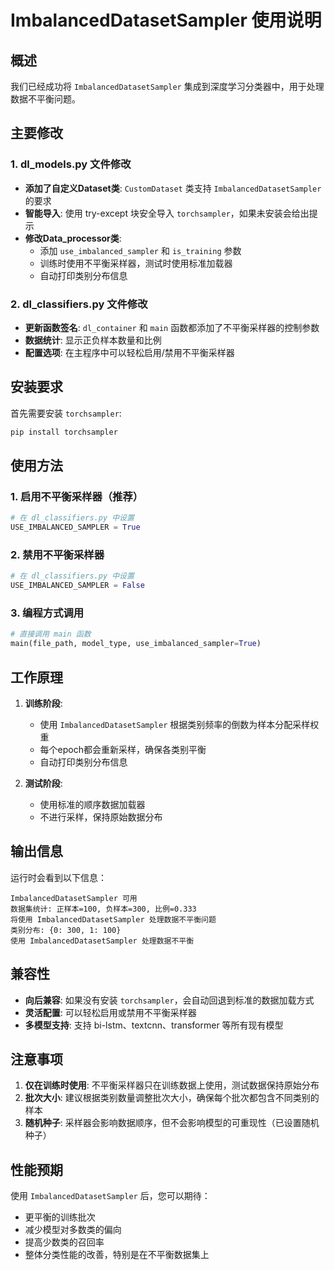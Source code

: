 # ImbalancedDatasetSampler 使用说明

## 概述
我们已经成功将 `ImbalancedDatasetSampler` 集成到深度学习分类器中，用于处理数据不平衡问题。

## 主要修改

### 1. dl_models.py 文件修改
- **添加了自定义Dataset类**: `CustomDataset` 类支持 `ImbalancedDatasetSampler` 的要求
- **智能导入**: 使用 try-except 块安全导入 `torchsampler`，如果未安装会给出提示
- **修改Data_processor类**: 
  - 添加 `use_imbalanced_sampler` 和 `is_training` 参数
  - 训练时使用不平衡采样器，测试时使用标准加载器
  - 自动打印类别分布信息

### 2. dl_classifiers.py 文件修改
- **更新函数签名**: `dl_container` 和 `main` 函数都添加了不平衡采样器的控制参数
- **数据统计**: 显示正负样本数量和比例
- **配置选项**: 在主程序中可以轻松启用/禁用不平衡采样器

## 安装要求

首先需要安装 `torchsampler`:

```bash
pip install torchsampler
```

## 使用方法

### 1. 启用不平衡采样器（推荐）
```python
# 在 dl_classifiers.py 中设置
USE_IMBALANCED_SAMPLER = True
```

### 2. 禁用不平衡采样器
```python
# 在 dl_classifiers.py 中设置
USE_IMBALANCED_SAMPLER = False
```

### 3. 编程方式调用
```python
# 直接调用 main 函数
main(file_path, model_type, use_imbalanced_sampler=True)
```

## 工作原理

1. **训练阶段**: 
   - 使用 `ImbalancedDatasetSampler` 根据类别频率的倒数为样本分配采样权重
   - 每个epoch都会重新采样，确保各类别平衡
   - 自动打印类别分布信息

2. **测试阶段**: 
   - 使用标准的顺序数据加载器
   - 不进行采样，保持原始数据分布

## 输出信息

运行时会看到以下信息：
```
ImbalancedDatasetSampler 可用
数据集统计: 正样本=100, 负样本=300, 比例=0.333
将使用 ImbalancedDatasetSampler 处理数据不平衡问题
类别分布: {0: 300, 1: 100}
使用 ImbalancedDatasetSampler 处理数据不平衡
```

## 兼容性

- **向后兼容**: 如果没有安装 `torchsampler`，会自动回退到标准的数据加载方式
- **灵活配置**: 可以轻松启用或禁用不平衡采样器
- **多模型支持**: 支持 bi-lstm、textcnn、transformer 等所有现有模型

## 注意事项

1. **仅在训练时使用**: 不平衡采样器只在训练数据上使用，测试数据保持原始分布
2. **批次大小**: 建议根据类别数量调整批次大小，确保每个批次都包含不同类别的样本
3. **随机种子**: 采样器会影响数据顺序，但不会影响模型的可重现性（已设置随机种子）

## 性能预期

使用 `ImbalancedDatasetSampler` 后，您可以期待：
- 更平衡的训练批次
- 减少模型对多数类的偏向
- 提高少数类的召回率
- 整体分类性能的改善，特别是在不平衡数据集上